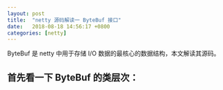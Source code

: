 ```yaml
---
layout: post
title:  "netty 源码解读一 ByteBuf 接口"
date:   2018-08-18 14:56:17 +0800
categories: [netty]
---
```


ByteBuf 是 netty 中用于存储 I/O 数据的最核心的数据结构，本文解读其源码。

## 首先看一下 ByteBuf 的类层次：
